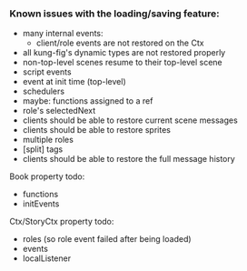 
### Known issues with the loading/saving feature:

* many internal events:
	* client/role events are not restored on the Ctx
* all kung-fig's dynamic types are not restored properly
* non-top-level scenes resume to their top-level scene
* script events
* event at init time (top-level)
* schedulers
* maybe: functions assigned to a ref
* role's selectedNext
* clients should be able to restore current scene messages
* clients should be able to restore sprites
* multiple roles
* [split] tags
* clients should be able to restore the full message history



Book property todo:

* functions
* initEvents



Ctx/StoryCtx property todo:

* roles (so role event failed after being loaded)
* events
* localListener
